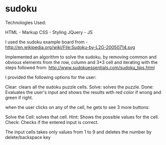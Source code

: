 # sudoku

Technologies Used:

HTML - Markup
CSS - Styling
JQuery - JS

I used the sudoku example board from - http://en.wikipedia.org/wiki/File:Sudoku-by-L2G-20050714.svg

Implemented an algorithm to solve the sudoku, by removing common and obvious elements from the row, column and  3*3 cell and iterating with the steps followed from:
http://www.sudokuessentials.com/sudoku_tips.html

I provided the following options for the user:

Clear: clears all the sudoku puzzle cells.
Solve: solves the puzzle.
Done: Evaluates the user's input and shows the results with red color if wrong and green if right.

when the user clicks on any of the cell, he gets to see 3 more buttons:

Solve the Cell: solves that cell.
Hint: Shows the possible values for the cell.
Check: Checks if the entered input is correct.

The input cells takes only values from 1 to 9 and deletes the number by delete/backspace key
